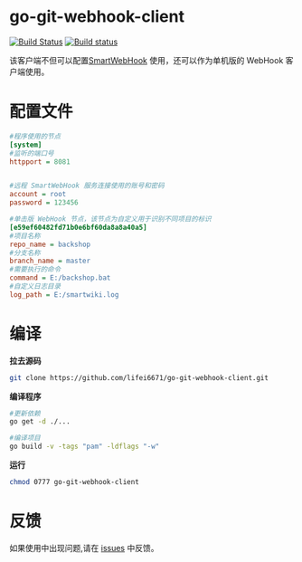 # go-git-webhook-client

[![Build Status](https://travis-ci.org/lifei6671/go-git-webhook-client.svg?branch=master)](https://travis-ci.org/lifei6671/go-git-webhook-client)
[![Build status](https://ci.appveyor.com/api/projects/status/m618nm2i9tf0lw10/branch/master?svg=true)](https://ci.appveyor.com/project/lifei6671/go-git-webhook-client/branch/master)


该客户端不但可以配置[SmartWebHook](https://github.com/lifei6671/go-git-webhook) 使用，还可以作为单机版的 WebHook 客户端使用。

# 配置文件

```ini
#程序使用的节点
[system]
#监听的端口号
httpport = 8081


#远程 SmartWebHook 服务连接使用的账号和密码
account = root
password = 123456

#单击版 WebHook 节点，该节点为自定义用于识别不同项目的标识
[e59ef60482fd71b0e6bf60da8a8a40a5]
#项目名称
repo_name = backshop
#分支名称
branch_name = master
#需要执行的命令
command = E:/backshop.bat
#自定义日志目录
log_path = E:/smartwiki.log
```

# 编译

**拉去源码**

```bash
git clone https://github.com/lifei6671/go-git-webhook-client.git
```

**编译程序**

```bash
#更新依赖
go get -d ./...

#编译项目
go build -v -tags "pam" -ldflags "-w"
```

**运行**

```bash
chmod 0777 go-git-webhook-client

```

# 反馈

如果使用中出现问题,请在 [issues](https://github.com/lifei6671/go-git-webhook-client/issues) 中反馈。

